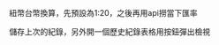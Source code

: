 <!-- 編輯按鈕沒有功能 -->
<!-- 複製不需要有button的內容，eg.編輯、刪除不需要複製 -->
<!-- 修改刪除後總金額需歸零 -->
紐幣台幣換算，先預設為1:20，之後再用api撈當下匯率
<!-- 展出的明細在增加時，需依照日期重新排序 -->
儲存上次的紀錄，另外開一個歷史紀錄表格用按鈕彈出檢視
<!-- 日期格式要統一，目前只有預設的是yyyy/mm/dd -->